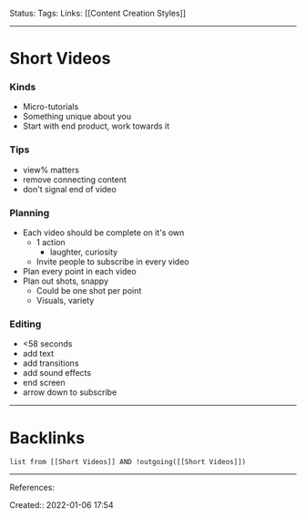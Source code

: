 Status: 
Tags: 
Links: [[Content Creation Styles]]
___
# Short Videos
### Kinds
- Micro-tutorials
- Something unique about you
- Start with end product, work towards it
### Tips
- view% matters
- remove connecting content
- don't signal end of video
### Planning
- Each video should be complete on it's own
	-  1 action
		- laughter, curiosity
	- Invite people to subscribe in every video
- Plan every point in each video
- Plan out shots, snappy
	- Could be one shot per point
	- Visuals, variety
### Editing
- <58 seconds
- add text
- add transitions
- add sound effects
- end screen
- arrow down to subscribe
___
# Backlinks
```dataview
list from [[Short Videos]] AND !outgoing([[Short Videos]])
```
___
References:

Created:: 2022-01-06 17:54
